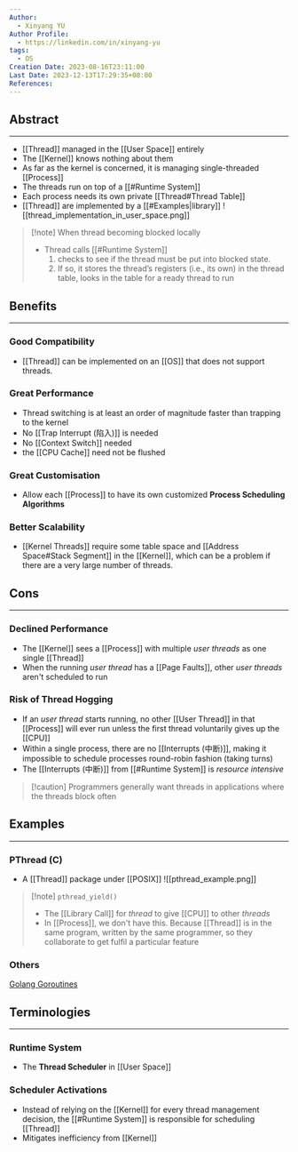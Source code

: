 ```yaml
---
Author:
  - Xinyang YU
Author Profile:
  - https://linkedin.com/in/xinyang-yu
tags:
  - OS
Creation Date: 2023-08-16T23:11:00
Last Date: 2023-12-13T17:29:35+08:00
References: 
---
```

## Abstract
---
- [[Thread]] managed in the [[User Space]] entirely
- The [[Kernel]] knows nothing about them
- As far as the kernel is concerned, it is managing single-threaded [[Process]]
- The threads run on top of a [[#Runtime System]]
- Each process needs its own private [[Thread#Thread Table]]
- [[Thread]] are implemented by a [[#Examples|library]]
![[thread_implementation_in_user_space.png]]


>[!note] When thread becoming blocked locally
>- Thread calls [[#Runtime System]]
>	1. checks to see if the thread must be put into blocked state. 
>	2. If so, it stores the thread’s registers (i.e., its own) in the thread table, looks in the table for a ready thread to run


## Benefits
---
### Good Compatibility
- [[Thread]] can be implemented on an [[OS]] that does
not support threads.

### Great Performance
- Thread switching is at least an order of magnitude faster than trapping to the kernel 
- No [[Trap Interrupt (陷入)]] is needed
- No [[Context Switch]] needed
- the [[CPU Cache]] need not be flushed

### Great Customisation 
- Allow each [[Process]] to have its own customized **Process Scheduling Algorithms**

### Better Scalability 
- [[Kernel Threads]] require some table space and [[Address Space#Stack Segment]] in the [[Kernel]], which can be a problem if there are a very large number of threads.

## Cons
---
### Declined Performance
- The [[Kernel]] sees a [[Process]] with multiple *user threads* as one single [[Thread]]
- When the running *user thread* has a [[Page Faults]], other *user threads* aren't scheduled to run 

### Risk of Thread Hogging
- If an *user thread* starts running, no other [[User Thread]] in that [[Process]] will ever run unless the first thread voluntarily gives up the [[CPU]]
- Within a single process, there are no [[Interrupts (中断)]], making it impossible to schedule processes round-robin fashion (taking turns) 
- The [[Interrupts (中断)]] from [[#Runtime System]] is *resource intensive*

>[!caution] Programmers generally want threads in applications where the threads block often

## Examples
---
### PThread (C)
- A [[Thread]] package under [[POSIX]]
![[pthread_example.png]]

>[!note] ``pthread_yield()``
>- The [[Library Call]] for *thread* to give [[CPU]] to other *threads*
>- In [[Process]], we don't have this. Because [[Thread]] is in the same program, written by the same programmer, so they collaborate to get fulfil a particular feature

### Others
[Golang Goroutines](https://granulate.io/blog/deep-dive-into-golang-performance/)

## Terminologies
---
### Runtime System
- The **Thread Scheduler** in [[User Space]]
### Scheduler Activations
- Instead of relying on the [[Kernel]] for every thread management decision, the [[#Runtime System]]  is responsible for scheduling [[Thread]]
- Mitigates inefficiency from [[Kernel]]